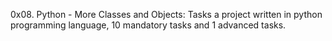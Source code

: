 0x08. Python - More Classes and Objects: Tasks a project written in python programming language, 10 mandatory tasks and 1 advanced tasks.
